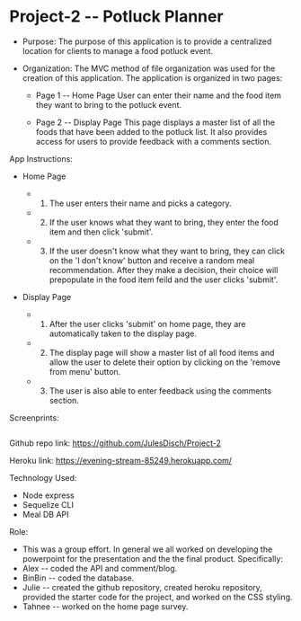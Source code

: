 # Project-2 -- Potluck Planner

* Purpose:
  The purpose of this application is to provide a centralized location for clients to manage a food potluck event.  

* Organization:
  The MVC method of file organization was used for the creation of this application. The application is organized in two pages:
  * Page 1 -- Home Page
    User can enter their name and the food item they want to bring to the potluck event.

  * Page 2 -- Display Page
    This page displays a master list of all the foods that have been added to the potluck list. It also provides access for users to provide feedback with a comments section.

App Instructions:
* Home Page
    * 1. The user enters their name and picks a category.
    * 2. If the user knows what they want to bring, they enter the food item and then click 'submit'.
    * 3. If the user doesn't know what they want to bring, they can click on the 'I don't know' button and receive a random meal recommendation.  After they make a decision, their choice will prepopulate in the food item feild and the user clicks 'submit'.

*  Display Page
    * 1. After the user clicks 'submit' on home page, they are automatically taken to the display page.
    * 2. The display page will show a master list of all food items and allow the user to delete their option by clicking on the 'remove from menu' button.
    * 3. The user is also able to enter feedback using the comments section.

Screenprints:
<p><img src=""/></p>

Github repo link:
https://github.com/JulesDisch/Project-2

Heroku link:
https://evening-stream-85249.herokuapp.com/


Technology Used:
* Node express
* Sequelize CLI
* Meal DB API

Role:
* This was a group effort.  In general we all worked on developing the powerpoint for the presentation and the the final product.  Specifically:
*   Alex -- coded the API and comment/blog.
*   BinBin -- coded the database.
*   Julie -- created the github repository, created heroku repository, provided the starter code for the project, and worked on the CSS styling.
*   Tahnee -- worked on the home page survey.
